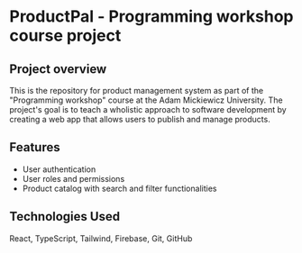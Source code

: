 # ProductPal - Programming workshop course project

## Project overview

This is the repository for product management system as part of the "Programming workshop" course at the Adam Mickiewicz University. The project's goal is to teach a wholistic approach to software development by creating a web app that allows users to publish and manage products.

## Features

- User authentication
- User roles and permissions
- Product catalog with search and filter functionalities

## Technologies Used

React, TypeScript, Tailwind, Firebase, Git, GitHub
